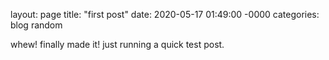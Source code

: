 layout: page
title: "first post"
date: 2020-05-17 01:49:00 -0000
categories: blog random

whew! finally made it! just running a quick test post.

